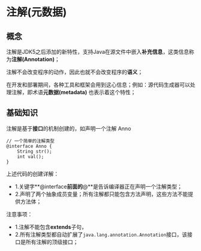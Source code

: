 # 注解(元数据)

## 概念

注解是JDK5之后添加的新特性，支持Java在源文件中嵌入**补充信息**，这类信息称为**注解(Annotation)**；

注解不会改变程序的动作，因此也就不会改变程序的**语义**；

在开发和部署期间，各种工具和框架会用到这心信息；例如：源代码生成器可以处理注解，即术语**元数据(metadata)** 也表示着这个特性；

## 基础知识

注解是基于**接口**的机制创建的，如声明一个注解 Anno

    // 一个简单的注解类型
    @interface Anno {
        String str();
        int val();
    }

上述代码的创建详解：

- 1.关键字**@interface**前面的**@**是告诉编译器正在声明一个注解类型；
- 2.声明了两个抽象成员变量；所有注解都只能包含方法声明，这些方法不能提供方法体；

注意事项：
- 1.注解不能包含**extends**子句，
- 2.所有注解类型都自动扩展了`java.lang.annotation.Annotation`接口，该接口是所有注解的顶级接口；
